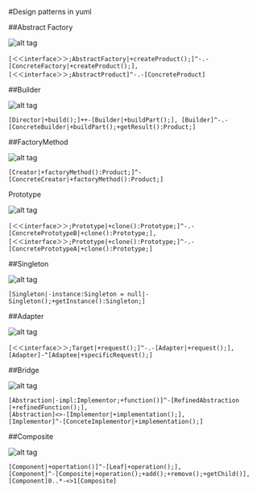 #Design patterns in yuml

##Abstract Factory

![alt tag](https://raw.githubusercontent.com/stillerr/yuml-design-patterns/master/abstractFactory.png)

```
[＜＜interface＞＞;AbstractFactory|+createProduct();]^-.-[ConcreteFactory|+createProduct();],
[＜＜interface＞＞;AbstractProduct]^-.-[ConcreteProduct]
```

##Builder

![alt tag](https://raw.githubusercontent.com/stillerr/yuml-design-patterns/master/builder.png)

```
[Director|+build();]++-[Builder|+buildPart();], [Builder]^-.-[ConcreteBuilder|+buildPart();+getResult():Product;]
```

##FactoryMethod

![alt tag](https://raw.githubusercontent.com/stillerr/yuml-design-patterns/master/factoryMethod.png)

```
[Creator|+factoryMethod():Product;]^-[ConcreteCreator|+factoryMethod():Product;]
```

Prototype

![alt tag](https://raw.githubusercontent.com/stillerr/yuml-design-patterns/master/prototype.png)

```
[＜＜interface＞＞;Prototype|+clone():Prototype;]^-.-[ConcretePrototypeB|+clone():Prototype;],
[＜＜interface＞＞;Prototype|+clone():Prototype;]^-.-[ConcretePrototypeA|+clone():Prototype;]
```

##Singleton

![alt tag](https://raw.githubusercontent.com/stillerr/yuml-design-patterns/master/singleton.png)

```
[Singleton|-instance:Singleton = null|-Singleton();+getInstance():Singleton;]
```

##Adapter

![alt tag](https://raw.githubusercontent.com/stillerr/yuml-design-patterns/master/adapter.png)

```
[＜＜interface＞＞;Target|+request();]^-.-[Adapter|+request();],
[Adapter]-^[Adaptee|+specificRequest();]
```

##Bridge

![alt tag](https://raw.githubusercontent.com/stillerr/yuml-design-patterns/master/bridge.png)

```
[Abstraction|-impl:Implementor;+function()]^-[RefinedAbstraction |+refinedFunction();],
[Abstraction]<>-[Implementor|+implementation();],
[Implementor]^-[ConceteImplementor|+implementation();]
```

##Composite

![alt tag](https://raw.githubusercontent.com/stillerr/yuml-design-patterns/master/composite.png)

```
[Component|+opertation()]^-[Leaf|+operation();],
[Component]^-[Composite|+operation();+add();+remove();+getChild()],
[Component]0..*-<>1[Composite]
```




